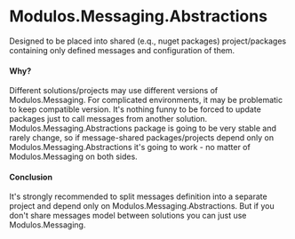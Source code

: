 # Modulos.Messaging.Abstractions
Designed to be placed into shared (e.q., nuget packages) project/packages containing only defined messages and configuration of them. 

#### Why?
Different solutions/projects may use different versions of Modulos.Messaging. For complicated environments, it may be problematic to keep compatible version. It's nothing funny to be forced to update packages just to call messages from another solution. Modulos.Messaging.Abstractions package is going to be very stable and rarely change, so if message-shared packages/projects depend only on Modulos.Messaging.Abstractions it's going to work - no matter of Modulos.Messaging on both sides.

#### Conclusion
It's strongly recommended to split messages definition into a separate project and depend only on Modulos.Messaging.Abstractions. But if you don't share messages model between solutions you can just use Modulos.Messaging. 